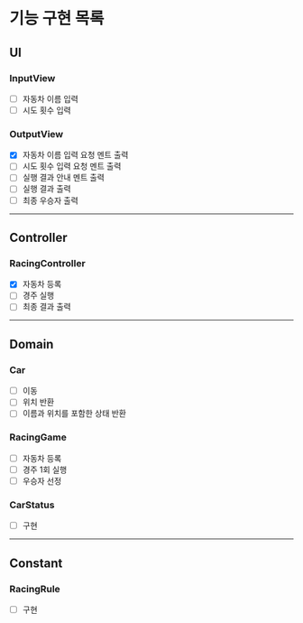 # 기능 구현 목록

## UI
### InputView
- [ ] 자동차 이름 입력
- [ ] 시도 횟수 입력

### OutputView
- [x] 자동차 이름 입력 요청 멘트 출력
- [ ] 시도 횟수 입력 요청 멘트 출력
- [ ] 실행 결과 안내 멘트 출력
- [ ] 실행 결과 출력
- [ ] 최종 우승자 출력 
---

## Controller
### RacingController
- [x] 자동차 등록
- [ ] 경주 실행
- [ ] 최종 결과 출력
---

## Domain
### Car
- [ ] 이동
- [ ] 위치 반환
- [ ] 이름과 위치를 포함한 상태 반환

### RacingGame
- [ ] 자동차 등록
- [ ] 경주 1회 실행
- [ ] 우승자 선정

### CarStatus
- [ ] 구현
---

## Constant
### RacingRule
- [ ] 구현